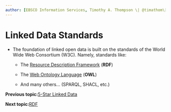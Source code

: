 ```yaml
---
author: [EBSCO Information Services, Timothy A. Thompson \| @timathom\[@indieweb.social\], timothy.thompson@yale.edu]
---
```


# Linked Data Standards

-   The foundation of linked open data is built on the standards of the World Wide Web Consortium \(W3C\). Namely, standards like:

    -   The [Resource Description Framework](https://es.wikipedia.org/wiki/Resource_Description_Framework) \(**RDF**\)

    -   The [Web Ontology Language](https://www.w3.org/2007/09/OWL-Overview-es.html) \(**OWL**\)

    -   And many others… \(SPARQL, SHACL, etc.\)


**Previous topic:**[5-Star Linked Data](../../day_1/lesson_1/five_star_linked_data.md)

**Next topic:**[RDF](../../day_1/lesson_1/rdf.md)

